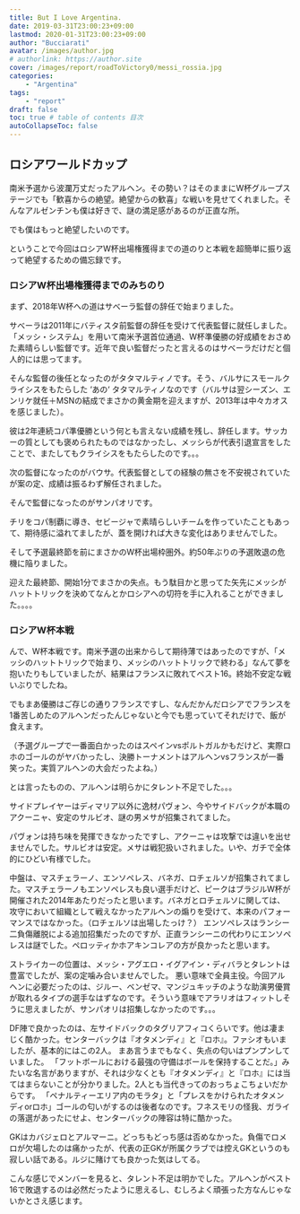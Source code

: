 ```yaml
---
title: But I Love Argentina. 
date: 2019-03-31T23:00:23+09:00
lastmod: 2020-01-31T23:00:23+09:00
author: "Bucciarati"
avatar: /images/author.jpg
# authorlink: https://author.site
cover: /images/report/roadToVictory0/messi_rossia.jpg
categories:
    - "Argentina"
tags: 
    - "report"
draft: false
toc: true # table of contents 目次
autoCollapseToc: false
---
```


## ロシアワールドカップ

南米予選から波瀾万丈だったアルヘン。その勢い？はそのままにW杯グループステージでも「歓喜からの絶望。絶望からの歓喜」な戦いを見せてくれました。そんなアルゼンチンも僕は好きで、謎の満足感があるのが正直な所。

でも僕はもっと絶望したいのです。

ということで今回はロシアW杯出場権獲得までの道のりと本戦を超簡単に振り返って絶望するための備忘録です。

### ロシアW杯出場権獲得までのみちのり


まず、2018年W杯への道はサべーラ監督の辞任で始まりました。

サべーラは2011年にバティスタ前監督の辞任を受けて代表監督に就任しました。「メッシ・システム」を用いて南米予選首位通過、W杯準優勝の好成績をおさめた素晴らしい監督です。近年で良い監督だったと言えるのはサベーラだけだと個人的には思ってます。

そんな監督の後任となったのがタタマルティノです。そう、バルサにスモールクライシスをもたらした ‘あの‘ タタマルティノなのです（バルサは翌シーズン、エンリケ就任＋MSNの結成でまさかの黄金期を迎えますが、2013年は中々カオスを感じました）。

彼は2年連続コパ準優勝という何とも言えない成績を残し、辞任します。サッカーの質としても褒められたものではなかったし、メッシらが代表引退宣言をしたことで、またしてもクライシスをもたらしたのです。。。

次の監督になったのがバウサ。代表監督としての経験の無さを不安視されていたが案の定、成績は振るわず解任されました。

そんで監督になったのがサンパオリです。

チリをコパ制覇に導き、セビージャで素晴らしいチームを作っていたこともあって、期待感に溢れてましたが、蓋を開ければ大きな変化はありませんでした。

そして予選最終節を前にまさかのW杯出場枠圏外。約50年ぶりの予選敗退の危機に陥りました。

迎えた最終節、開始1分でまさかの失点。もう駄目かと思ってた矢先にメッシがハットトリックを決めてなんとかロシアへの切符を手に入れることができました。。。。

### ロシアW杯本戦

んで、W杯本戦です。南米予選の出来からして期待薄ではあったのですが、「メッシのハットトリックで始まり、メッシのハットトリックで終わる」なんて夢を抱いたりもしていましたが、結果はフランスに敗れてベスト16。終始不安定な戦いぶりでしたね。

でもまあ優勝はご存じの通りフランスですし、なんだかんだロシアでフランスを1番苦しめたのアルヘンだったんじゃないと今でも思っていてそれだけで、飯が食えます。

（予選グループで一番面白かったのはスペインvsポルトガルかもだけど、実際ロホのゴールのがヤバかったし、決勝トーナメントはアルヘンvsフランスが一番笑った。実質アルヘンの大会だったよね。）

とは言ったものの、アルヘンは明らかにタレント不足でした。。。

サイドプレイヤーはディマリア以外に逸材パヴォン、今やサイドバックが本職のアクーニャ、安定のサルビオ、謎の男メサが招集されてました。

パヴォンは持ち味を発揮できなかったですし、アクーニャは攻撃では違いを出せませんでした。サルビオは安定。メサは戦犯扱いされました。いや、ガチで全体的にひどい有様でした。

中盤は、マスチェラーノ、エンソペレス、バネガ、ロチェルソが招集されてました。マスチェラーノもエンソペレスも良い選手だけど、ピークはブラジルW杯が開催された2014年あたりだったと思います。バネガとロチェルソに関しては、攻守において組織として戦えなかったアルヘンの煽りを受けて、本来のパフォーマンスではなかった。（ロチェルソは出場したっけ？）
エンソペレスはランシー二負傷離脱による追加招集だったのですが、正直ランシーニの代わりにエンソペレスは謎でした。ペロッティかホアキンコレアの方が良かったと思います。

ストライカーの位置は、メッシ・アグエロ・イグアイン・ディバラとタレントは豊富でしたが、案の定噛み合いませんでした。
悪い意味で全員主役。今回アルヘンに必要だったのは、ジルー、ベンゼマ、マンジュキッチのような助演男優賞が取れるタイプの選手なはずなのです。そういう意味でアラリオはフィットしそうに思えましたが、サンパオリは招集しなかったのです。。。

DF陣で良かったのは、左サイドバックのタグリアフィコくらいです。他は凄まじく酷かった。センターバックは『オタメンディ』と『ロホ』。ファシオもいましたが、基本的にはこの2人。
まあ言うまでもなく、失点の匂いはプンプンしていました。
「フットボールにおける最強の守備はボールを保持することだ。」みたいな名言がありますが、それは少なくとも『オタメンディ』と『ロホ』には当てはまらないことが分かりました。2人とも当代きってのおっちょこちょいだからです。
「ペナルティーエリア内のモラタ」と「プレスをかけられたオタメンディorロホ」ゴールの匂いがするのは後者なのです。フネスモリの怪我、ガライの落選があったにせよ、センターバックの陣容は特に酷かった。


GKはカバジェロとアルマーニ。どっちもどっち感は否めなかった。負傷でロメロが欠場したのは痛かったが、代表の正GKが所属クラブでは控えGKというのも寂しい話である。ルジに賭けても良かった気はしてる。

こんな感じでメンバーを見ると、タレント不足は明かでした。アルヘンがベスト16で敗退するのは必然だったように思えるし、むしろよく頑張った方なんじゃないかとさえ感じます。